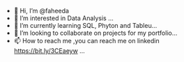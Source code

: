 - 👋 Hi, I’m @faheeda
- 👀 I’m interested in Data Analysis ...
- 🌱 I’m currently learning SQL, Phyton and Tableu...
- 💞️ I’m looking to collaborate on projects for my portfolio...
- 📫 How to reach me ,you can reach me on linkedin https://bit.ly/3CEaeyw ...

<!---
faheeda/faheeda is a ✨ special ✨ repository because its `README.md` (this file) appears on your GitHub profile.
You can click the Preview link to take a look at your changes.
--->
